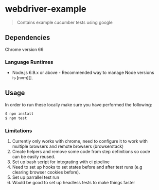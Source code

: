 # webdriver-example

> Contains example cucumber tests using google

## Dependencies
Chrome version 66

### Language Runtimes
* Node.js 6.9.x or above - Recommended way to manage Node versions is [nvm][].

## Usage

In order to run these locally make sure you have performed the following:

```bash
$ npm install
$ npm test
```
### Limitations
1. Currently only works with chrome, need to configure it to work with multiple browsers and remote browsers (browserstack)
2. Create helpers and remove some code from step definitions so code can be easily reused.
3. Set up bash script for integrating with ci pipeline
4. Need to set up hooks to set states before and after test runs (e.g clearing browser cookies before).
5. Set up parrallel test run
6. Would be good to set up headless tests to make things faster


